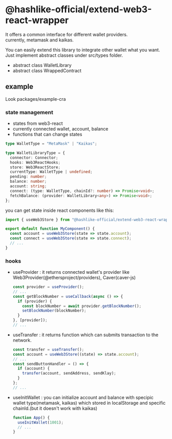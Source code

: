 # @hashlike-official/extend-web3-react-wrapper

It offers a common interface for different wallet providers.  
currently, metamask and kaikas.

You can easily extend this library to integrate other wallet what you want.  
Just implement abstract classes under src/types folder.

- abstract class WalletLibrary
- abstract class WrappedContract

## example

Look packages/example-cra  

### state management

- states from web3-react
- currently connected wallet, account, balance  
- functions that can change states

```typescript
type WalletType = "MetaMask" | "Kaikas";

type WalletLibraryType = {
  connector: Connector;
  hooks: Web3ReactHooks;
  store: Web3ReactStore;
  currentType: WalletType | undefined;
  pending: number;
  balance: number;
  account: string;
  connect: (type: WalletType, chainId?: number) => Promise<void>;
  fetchBalance: (provider: WalletLibrary<any>) => Promise<void>;
};

```  

you can get state inside react components like this:

```typescript
import { useWeb3Store } from "@hashlike-official/extend-web3-react-wrapper";

export default function MyComponent() {
  const account = useWeb3Store(state => state.account);
  const connect = useWeb3Store(state => state.connect);
  // ...
}
```

### hooks

- useProvider : it returns connected wallet's provider like Web3Provider(@ethersproject/providers), Caver(caver-js)

  ```typescript
  const provider = useProvider();
  // ...
  const getBlockNumber = useCallback(async () => {
    if (provider) {
      const blockNumber = await provider.getBlockNumber();
      setBlockNumber(blockNumber);
    }
  }, [provider]);
  // ...
  ```

- useTransfer : it returns function which can submits transaction to the network.

  ```typescript
  const transfer = useTransfer();
  const account = useWeb3Store((state) => state.account);
  // ...
  const sendButtonHandler = () => {
    if (account) {
      transfer(account, sendAddress, sendKlay);
    }
  };
  // ...
  ```

- useInitWallet : you can initialize account and balance with specipic wallet type(metamask, kaikas) which stored in localStorage and specific chainId.(but it doesn't work with kaikas)

  ```typescript
  function App() {
    useInitWallet(1001);
    // ...
  }
  ```
